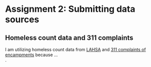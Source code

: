 # Assignment 2: Submitting data sources
## Homeless count data and 311 complaints
I am utilizing homeless count data from [LAHSA](https://www.lahsa.org/documents?id=8299-hc24-data-by-census-subtract) and [311 complaints of encampments](https://data.lacity.org/City-Infrastructure-Service-Requests/MyLA311-Service-Request-Data-2022/i5ke-k6by/about_data) because ... <br/>.


